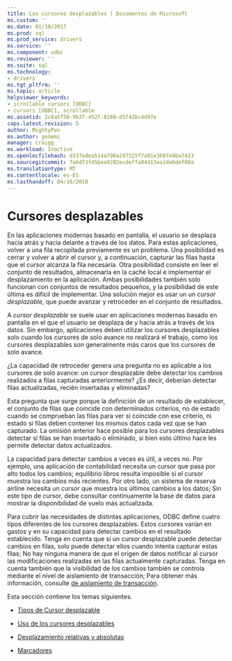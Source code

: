 ```yaml
---
title: Los cursores desplazables | Documentos de Microsoft
ms.custom: ''
ms.date: 01/19/2017
ms.prod: sql
ms.prod_service: drivers
ms.service: ''
ms.component: odbc
ms.reviewer: ''
ms.suite: sql
ms.technology:
- drivers
ms.tgt_pltfrm: ''
ms.topic: article
helpviewer_keywords:
- scrollable cursors [ODBC]
- cursors [ODBC], scrollable
ms.assetid: 2c8a5f50-9b37-452f-8160-05f42bc4d97e
caps.latest.revision: 5
author: MightyPen
ms.author: genemi
manager: craigg
ms.workload: Inactive
ms.openlocfilehash: d337edea514a796a2d7525f7a01e3607e8ba7423
ms.sourcegitcommit: 7a6df3fd5bea9282ecdeffa94d13ea1da6def80a
ms.translationtype: MT
ms.contentlocale: es-ES
ms.lasthandoff: 04/16/2018
---
```

# <a name="scrollable-cursors"></a>Cursores desplazables
En las aplicaciones modernas basado en pantalla, el usuario se desplaza hacia atrás y hacia delante a través de los datos. Para estas aplicaciones, volver a una fila recopilada previamente es un problema. Una posibilidad es cerrar y volver a abrir el cursor y, a continuación, capturar las filas hasta que el cursor alcanza la fila necesaria. Otra posibilidad consiste en leer el conjunto de resultados, almacenarla en la caché local e implementar el desplazamiento en la aplicación. Ambas posibilidades también solo funcionan con conjuntos de resultados pequeños, y la posibilidad de este última es difícil de implementar. Una solución mejor es usar un *un cursor desplazable,* que puede avanzar y retroceder en el conjunto de resultados.  
  
 A *cursor desplazable* se suele usar en aplicaciones modernas basado en pantalla en el que el usuario se desplaza de y hacia atrás a través de los datos. Sin embargo, aplicaciones deben utilizar los cursores desplazables solo cuando los cursores de solo avance no realizará el trabajo, como los cursores desplazables son generalmente más caros que los cursores de solo avance.  
  
 ¿La capacidad de retroceder genera una pregunta no es aplicable a los cursores de solo avance: un cursor desplazable debe detectar los cambios realizados a filas capturadas anteriormente? ¿Es decir, deberían detectar filas actualizadas, recién insertadas y eliminadas?  
  
 Esta pregunta que surge porque la definición de un resultado de establecer, el conjunto de filas que coincide con determinados criterios, no de estado cuando se comprueban las filas para ver si coincide con ese criterio, ni estado si filas deben contener los mismos datos cada vez que se han capturado. La omisión anterior hace posible para los cursores desplazables detectar si filas se han insertado o eliminado, si bien esto último hace les permite detectar datos actualizados.  
  
 La capacidad para detectar cambios a veces es útil, a veces no. Por ejemplo, una aplicación de contabilidad necesita un cursor que pasa por alto todos los cambios; equilibrio libros resulta imposible si el cursor muestra los cambios más recientes. Por otro lado, un sistema de reserva airline necesita un cursor que muestra los últimos cambios a los datos; Sin este tipo de cursor, debe consultar continuamente la base de datos para mostrar la disponibilidad de vuelo más actualizada.  
  
 Para cubrir las necesidades de distintas aplicaciones, ODBC define cuatro tipos diferentes de los cursores desplazables. Estos cursores varían en gastos y en su capacidad para detectar cambios en el resultado establecido. Tenga en cuenta que si un cursor desplazable puede detectar cambios en filas, solo puede detectar ellos cuando intenta capturar estas filas; No hay ninguna manera de que el origen de datos notificar al cursor las modificaciones realizadas en las filas actualmente capturadas. Tenga en cuenta también que la visibilidad de los cambios también se controla mediante el nivel de aislamiento de transacción; Para obtener más información, consulte [de aislamiento de transacción](../../../odbc/reference/develop-app/transaction-isolation.md).  
  
 Esta sección contiene los temas siguientes.  
  
-   [Tipos de Cursor desplazable](../../../odbc/reference/develop-app/scrollable-cursor-types.md)  
  
-   [Uso de los cursores desplazables](../../../odbc/reference/develop-app/using-scrollable-cursors.md)  
  
-   [Desplazamiento relativas y absolutas](../../../odbc/reference/develop-app/relative-and-absolute-scrolling.md)  
  
-   [Marcadores](../../../odbc/reference/develop-app/bookmarks-odbc.md)
